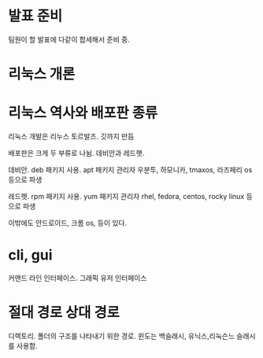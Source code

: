 # 발표 준비
팀원이 할 발표에 다같이 합세해서 준비 중.

# 리눅스 개론



















# 리눅스 역사와 배포판 종류
리눅스 개발은 리누스 토르발즈.
깃까지 만듬

배포판은 크게 두 부류로 나뉨. 데비안과 레드햇.

데비안. deb 패키지 사용. apt 패키지 관리자
우분투, 하모니카, tmaxos, 라즈페리 os 등으로 파생

레드햇. rpm 패키지 사용. yum 패키지 관리자
rhel, fedora, centos, rocky linux 등으로 파생

이밖에도 안드로이드, 크롬 os, 등이 있다. 

# cli, gui
커맨드 라인 인터페이스. 
그래픽 유저 인터페이스
# 절대 경로 상대 경로
디렉토리. 폴더의 구조를 나타내기 위한 경로.
윈도는 백슬래시, 유닉스,리눅슨느 슬래시를 사용함.

